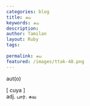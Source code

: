 ```yaml
---
categories: blog
title: சுய
keywords: சுய
description: 
author: Tamilan
layout: Ruby
tags: 
 
permalink: சுய
featured: /images/ttak-48.png
---
```

  
aut(o)  
  
[ cuya ]  
adj. பார். சுவ